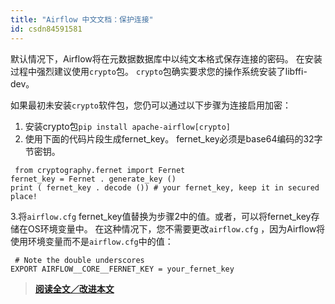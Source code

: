 ```yaml
---
title: "Airflow 中文文档：保护连接"
id: csdn84591581
---
```


默认情况下，Airflow将在元数据数据库中以纯文本格式保存连接的密码。 在安装过程中强烈建议使用`crypto`包。 `crypto`包确实要求您的操作系统安装了libffi-dev。

如果最初未安装`crypto`软件包，您仍可以通过以下步骤为连接启用加密：

1.  安装crypto包`pip install apache-airflow[crypto]`
2.  使用下面的代码片段生成fernet_key。 fernet_key必须是base64编码的32字节密钥。

```
 from cryptography.fernet import Fernet
fernet_key = Fernet . generate_key ()
print ( fernet_key . decode ()) # your fernet_key, keep it in secured place! 
```

3.将`airflow.cfg` fernet_key值替换为步骤2中的值。或者，可以将fernet_key存储在OS环境变量中。 在这种情况下，您不需要更改`airflow.cfg` ，因为Airflow将使用环境变量而不是`airflow.cfg`中的值：

```
 # Note the double underscores
EXPORT AIRFLOW__CORE__FERNET_KEY = your_fernet_key 
```

> [**阅读全文／改进本文**](https://github.com/apachecn/airflow-doc-zh/blob/master/zh/11.md)